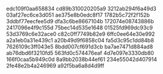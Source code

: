 edc109f0aa658834
cd89b310020205a9
3212ab294f6a49d3
03af27ec6ce3d051
ae375e8b0edc8f17
1782b5c72f2f152b
3ddbf77eecfee5d9
dfa3c6be8667104b
172074e08743886b
2417096e4f9c155d
75bec14d535e1648
01525fd969dc93c9
53d3769c6e32ace0
c82c0ff7749b82e9
6ffc0ee64e30e992
a2a1eb0a31e439c1
a20b49d9f6858c04
fa5d3c95c1dd84b8
7626109c3ff043e5
8bdd007cf691d3cb
ba7ae7471d884ad8
ab76dbd6f3210fd5
563fd0c574476eaf
4d7e097e3330db80
166f0caa5b949c0d
8a9bb2038b44ef61
234e55042d407914
2fe48e2b4a246969
a92f5ba6a8d4d9ff
